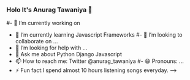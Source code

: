 ### Holo It's Anurag Tawaniya 👋





#- 🔭 I’m currently working on 
- 🌱 I’m currently learning Javascript Frameworks
#- 👯 I’m looking to collaborate on ...
- 🤔 I’m looking for help with ...
- 💬 Ask me about Python Django Javascript
- 📫 How to reach me: Twitter @anurag_tawaniya
#- 😄 Pronouns: ...
- ⚡ Fun fact:I spend almost 10 hours listening songs everyday.
-->
